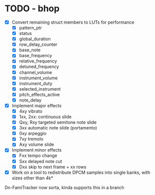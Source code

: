 TODO - bhop
===========

- [x] Convert remaining struct members to LUTs for performance
  - [x] pattern_ptr
  - [x] status
  - [x] global_duration
  - [x] row_delay_counter
  - [x] base_note
  - [x] base_frequency
  - [x] relative_frequency
  - [x] detuned_frequency
  - [x] channel_volume
  - [x] instrument_volume
  - [x] instrument_duty
  - [x] selected_instrument
  - [x] pitch_effects_active
  - [x] note_delay

- [x] Implement major effects
  - [x] 4xy vibrato
  - [x] 1xx, 2xx: continuous slide
  - [x] Qxy, Rxy targeted semitone note slide
  - [x] 3xx automatic note slide (portamento)
  - [x] 0xy arpeggio
  - [x] 7xy tremolo
  - [x] Axy volume slide

- [x] Implement minor effects
  - [x] Fxx tempo change
  - [x] Sxx delayed note cut
  - [x] Dxx skip to next frame + xx rows

- [x] Work on a tool to redistribute DPCM samples into single banks, with sizes other than 4k*

Dn-FamiTracker now sorta, kinda supports this in a branch


